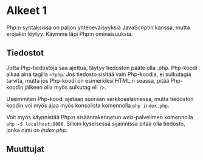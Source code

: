 # Alkeet 1

Php:n syntaksissa on paljon yhteneväisyyksiä JavaScriptin kanssa, mutta erojakin löytyy. Käymme läpi Php:n ominaisuuksia.

## Tiedostot

Jotta Php-tiedostoja saa ajettua, täytyy tiedoston pääte olla .php. Php-koodi alkaa aina tagilla ``<?php``. Jos tiedosto sisltää vain Php-koodia, ei sulkutagia tarvita, mutta jos Php-koodi on esimerkiksi HTML:n seassa, pitää Php-koodin jälkeen olla myös sulkutag eli ``?>``.

Useimmiten Php-koodi ajetaan suoraan verkkoselaimessa, mutta tiedoston koodin voi myös ajaa myös konsolista komennolla ``php index.php``.

Voit myös käynnistää Php:n sisäänrakennetun web-palvelimen komennolla ``php -S localhost:8888``. Silloin kyseisessä sijainnissa pitää olla tiedosto, jonka nimi on *index.php*.

## Muuttujat

